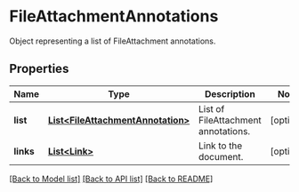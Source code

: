 ﻿
# FileAttachmentAnnotations
Object representing a list of FileAttachment annotations.

## Properties
Name | Type | Description | Notes
------------ | ------------- | ------------- | -------------
**list** | [**List&lt;FileAttachmentAnnotation&gt;**](FileAttachmentAnnotation.md) | List of FileAttachment annotations. | [optional]
**links** | [**List&lt;Link&gt;**](Link.md) | Link to the document. | [optional]


[[Back to Model list]](../README.md#documentation-for-models) [[Back to API list]](../README.md#documentation-for-api-endpoints) [[Back to README]](../README.md)



